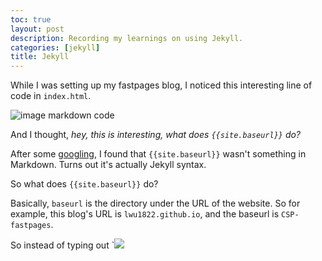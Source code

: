 ```yaml
---
toc: true
layout: post
description: Recording my learnings on using Jekyll.
categories: [jekyll]
title: Jekyll 
---
```


While I was setting up my fastpages blog, I noticed this interesting line of code in `index.html`. 

![]({{site.baseurl}}/images/index_html_code.png "image markdown code")

And I thought, *hey, this is interesting, what does `{{site.baseurl}}` do?*

After some [googling](https://www.google.com/), I found that `{{site.baseurl}}` wasn't something in Markdown. Turns out it's actually Jekyll syntax. 

So what does `{{site.baseurl}}` do? 

Basically, `baseurl` is the directory under the URL of the website. So for example, this blog's URL is `lwu1822.github.io`, and the baseurl is `CSP-fastpages`. 

So instead of typing out `![](lwu1822.github.io/CSP-fastpages/)